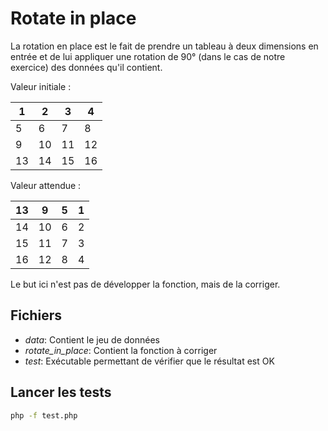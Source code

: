 # Rotate in place

La rotation en place est le fait de prendre un tableau à deux dimensions en entrée et de lui appliquer une rotation de 
90° (dans le cas de notre exercice) des données qu'il contient.

Valeur initiale : 

| 1   | 2   | 3   | 4   |
|-----|-----|-----|-----|
| 5   | 6   | 7   | 8   |
| 9   | 10  | 11  | 12  |
| 13  | 14  | 15  | 16  |

Valeur attendue :

| 13  | 9   | 5   | 1   |
|-----|-----|-----|-----|
| 14  | 10  | 6   | 2   |
| 15  | 11  | 7   | 3   |
| 16  | 12  | 8   | 4   |

Le but ici n'est pas de développer la fonction, mais de la corriger.

## Fichiers

- _data_: Contient le jeu de données
- _rotate_in_place_: Contient la fonction à corriger
- _test_: Exécutable permettant de vérifier que le résultat est OK

## Lancer les tests

```bash
php -f test.php
```

